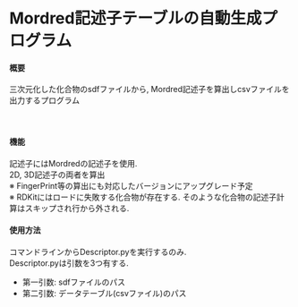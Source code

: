 # Mordred記述子テーブルの自動生成プログラム

#### 概要
三次元化した化合物のsdfファイルから, Mordred記述子を算出しcsvファイルを出力するプログラム<br>
<br>
<br>

#### 機能
記述子にはMordredの記述子を使用.<br>
2D, 3D記述子の両者を算出<br>
※ FingerPrint等の算出にも対応したバージョンにアップグレード予定<br>
※ RDKitにはロードに失敗する化合物が存在する. そのような化合物の記述子計算はスキップされ行から外される.

#### 使用方法
コマンドラインからDescriptor.pyを実行するのみ.<br>
Descriptor.pyは引数を3つ有する.
* 第一引数: sdfファイルのパス
* 第二引数: データテーブル(csvファイル)のパス
